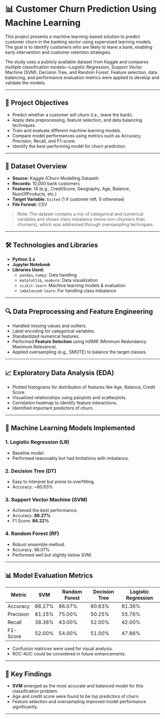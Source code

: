 # 📊 Customer Churn Prediction Using Machine Learning

This project presents a machine learning-based solution to predict customer churn in the banking sector using supervised learning models. The goal is to identify customers who are likely to leave a bank, enabling early intervention and customer retention strategies. 

The study uses a publicly available dataset from Kaggle and compares multiple classification models—Logistic Regression, Support Vector Machine (SVM), Decision Tree, and Random Forest. Feature selection, data balancing, and performance evaluation metrics were applied to develop and validate the models.

---

## 📌 Project Objectives

- Predict whether a customer will churn (i.e., leave the bank).
- Apply data preprocessing, feature selection, and data balancing techniques.
- Train and evaluate different machine learning models.
- Compare model performances using metrics such as Accuracy, Precision, Recall, and F1-score.
- Identify the best-performing model for churn prediction.

---

## 🧾 Dataset Overview

- **Source:** Kaggle (Churn Modelling Dataset)
- **Records:** 10,000 bank customers
- **Features:** 14 (e.g., CreditScore, Geography, Age, Balance, NumOfProducts, etc.)
- **Target Variable:** `Exited` (1 if customer left, 0 otherwise)
- **File Format:** CSV

> Note: The dataset contains a mix of categorical and numerical variables and shows class imbalance (more non-churners than churners), which was addressed through oversampling techniques.

---

## 🛠️ Technologies and Libraries

- **Python 3.x**
- **Jupyter Notebook**
- **Libraries Used:**
  - `pandas`, `numpy`: Data handling
  - `matplotlib`, `seaborn`: Data visualization
  - `scikit-learn`: Machine learning models & evaluation
  - `imbalanced-learn`: For handling class imbalance

---

## 🔍 Data Preprocessing and Feature Engineering

- Handled missing values and outliers.
- Label encoding for categorical variables.
- Standardized numerical features.
- Performed **Feature Selection** using mRMR (Minimum Redundancy Maximum Relevance).
- Applied oversampling (e.g., SMOTE) to balance the target classes.

---

## 📈 Exploratory Data Analysis (EDA)

- Plotted histograms for distribution of features like Age, Balance, Credit Score.
- Visualized relationships using pairplots and scatterplots.
- Correlation heatmap to identify feature interactions.
- Identified important predictors of churn.

---

## 🤖 Machine Learning Models Implemented

### 1. Logistic Regression (LR)
- Baseline model.
- Performed reasonably but had limitations with imbalance.

### 2. Decision Tree (DT)
- Easy to interpret but prone to overfitting.
- Accuracy: ~80.63%

### 3. Support Vector Machine (SVM)
- Achieved the best performance.
- Accuracy: **86.27%**
- F1 Score: **84.22%**

### 4. Random Forest (RF)
- Robust ensemble method.
- Accuracy: 86.07%
- Performed well but slightly below SVM.

---

## 📊 Model Evaluation Metrics

| Metric     | SVM     | Random Forest | Decision Tree | Logistic Regression |
|------------|---------|----------------|----------------|---------------------|
| Accuracy   | 86.27%  | 86.07%         | 80.63%         | 81.36%              |
| Precision  | 81.15%  | 75.00%         | 50.25%         | 55.76%              |
| Recall     | 38.36%  | 43.00%         | 52.00%         | 42.00%              |
| F1-Score   | 52.00%  | 54.00%         | 51.00%         | 47.86%              |

- Confusion matrices were used for visual analysis.
- ROC-AUC could be considered in future enhancements.

---

## 🧠 Key Findings

- **SVM** emerged as the most accurate and balanced model for this classification problem.
- Age and credit score were found to be top predictors of churn.
- Feature selection and oversampling improved model performance significantly.

---


